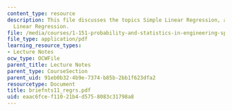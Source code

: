 ```yaml
---
content_type: resource
description: This file discusses the topics Simple Linear Regression, and Multiple
  Linear Regression.
file: /media/courses/1-151-probability-and-statistics-in-engineering-spring-2005/eaac6fcef11021b4d5758083c31798a8_briefnts11_regrs.pdf
file_type: application/pdf
learning_resource_types:
- Lecture Notes
ocw_type: OCWFile
parent_title: Lecture Notes
parent_type: CourseSection
parent_uid: 91eb0b32-4b9e-7374-b85b-2bb1f623dfa2
resourcetype: Document
title: briefnts11_regrs.pdf
uid: eaac6fce-f110-21b4-d575-8083c31798a8
---
```

